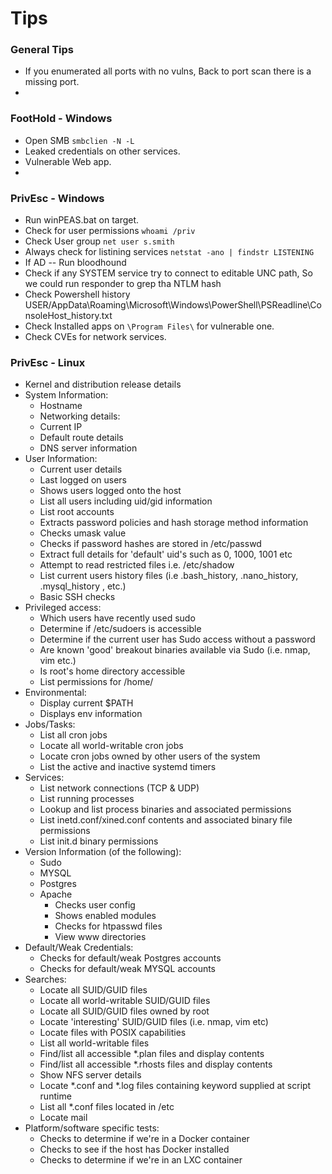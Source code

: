 # Tips

### General Tips

- If you enumerated all ports with no vulns, Back to port scan there is a missing port.
- 



### FootHold - Windows

- Open SMB `smbclien -N -L`
- Leaked credentials on other services.
- Vulnerable Web app.
- 



### PrivEsc - Windows

- Run winPEAS.bat on target.
- Check for user permissions `whoami /priv`
- Check User group `net user s.smith`
- Always check for listining services `netstat -ano | findstr LISTENING`
- If AD -- Run bloodhound 
- Check if any SYSTEM service try to connect to editable UNC path, So we could run responder to grep tha NTLM hash
- Check Powershell history USER/AppData\Roaming\Microsoft\Windows\PowerShell\PSReadline\ConsoleHost_history.txt
- Check Installed apps on `\Program Files\` for vulnerable one.
- Check CVEs for network services.



### PrivEsc - Linux

- Kernel and distribution release details
- System Information:
  - Hostname
  - Networking details:
  - Current IP
  - Default route details
  - DNS server information
- User Information:
  - Current user details
  - Last logged on users
  - Shows users logged onto the host
  - List all users including uid/gid information
  - List root accounts
  - Extracts password policies and hash storage method information
  - Checks umask value
  - Checks if password hashes are stored in /etc/passwd
  - Extract full details for 'default' uid's such as 0, 1000, 1001 etc
  - Attempt to read restricted files i.e. /etc/shadow
  - List current users history files (i.e .bash_history, .nano_history, .mysql_history , etc.)
  - Basic SSH checks
- Privileged access:
  - Which users have recently used sudo
  - Determine if /etc/sudoers is accessible
  - Determine if the current user has Sudo access without a password
  - Are known 'good' breakout binaries available via Sudo (i.e. nmap, vim etc.)
  - Is root's home directory accessible
  - List permissions for /home/
- Environmental:
  - Display current $PATH
  - Displays env information
- Jobs/Tasks:
  - List all cron jobs
  - Locate all world-writable cron jobs
  - Locate cron jobs owned by other users of the system
  - List the active and inactive systemd timers
- Services:
  - List network connections (TCP & UDP)
  - List running processes
  - Lookup and list process binaries and associated permissions
  - List inetd.conf/xined.conf contents and associated binary file permissions
  - List init.d binary permissions
- Version Information (of the following):
  - Sudo
  - MYSQL
  - Postgres
  - Apache
    - Checks user config
    - Shows enabled modules
    - Checks for htpasswd files
    - View www directories
- Default/Weak Credentials:
  - Checks for default/weak Postgres accounts
  - Checks for default/weak MYSQL accounts
- Searches:
  - Locate all SUID/GUID files
  - Locate all world-writable SUID/GUID files
  - Locate all SUID/GUID files owned by root
  - Locate 'interesting' SUID/GUID files (i.e. nmap, vim etc)
  - Locate files with POSIX capabilities
  - List all world-writable files
  - Find/list all accessible *.plan files and display contents
  - Find/list all accessible *.rhosts files and display contents
  - Show NFS server details
  - Locate *.conf and *.log files containing keyword supplied at script runtime
  - List all *.conf files located in /etc
  - Locate mail
- Platform/software specific tests:
  - Checks to determine if we're in a Docker container
  - Checks to see if the host has Docker installed
  - Checks to determine if we're in an LXC container

## 

